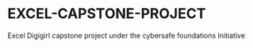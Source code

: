 # EXCEL-CAPSTONE-PROJECT
Excel Digigirl capstone project under the cybersafe foundations Initiative
